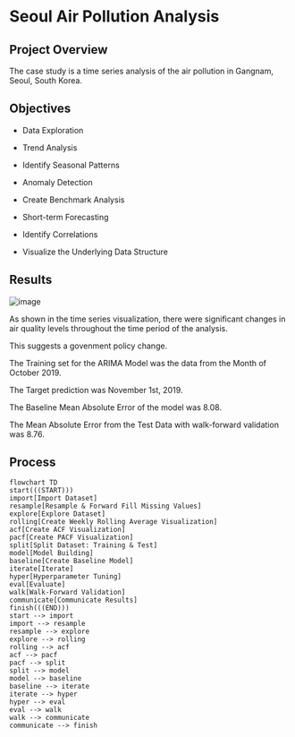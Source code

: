# Seoul Air Pollution Analysis

## Project Overview
The case study is a time series analysis of the air pollution in Gangnam, Seoul, South Korea. 

## Objectives
- Data Exploration

- Trend Analysis

- Identify Seasonal Patterns
  
- Anomaly Detection

- Create Benchmark Analysis

- Short-term Forecasting

- Identify Correlations

- Visualize the Underlying Data Structure 


## Results
![image](https://github.com/frantzalexander/Seoul-Air-Analysis/assets/128331579/89a15c32-e230-49d2-87ce-baea95619971)

As shown in the time series visualization, there were significant changes in air quality levels throughout the time period of the analysis.

This suggests a govenment policy change. 

The Training set for the ARIMA Model was the data from the Month of October 2019.

The Target prediction was November 1st, 2019.

The Baseline Mean Absolute Error of the model was 8.08.

The Mean Absolute Error from the Test Data with walk-forward validation was 8.76.

## Process
```mermaid
flowchart TD
start(((START)))
import[Import Dataset]
resample[Resample & Forward Fill Missing Values]
explore[Explore Dataset]
rolling[Create Weekly Rolling Average Visualization]
acf[Create ACF Visualization]
pacf[Create PACF Visualization]
split[Split Dataset: Training & Test]
model[Model Building]
baseline[Create Baseline Model]
iterate[Iterate]
hyper[Hyperparameter Tuning]
eval[Evaluate]
walk[Walk-Forward Validation]
communicate[Communicate Results]
finish(((END)))
start --> import
import --> resample
resample --> explore
explore --> rolling
rolling --> acf
acf --> pacf
pacf --> split
split --> model
model --> baseline
baseline --> iterate
iterate --> hyper
hyper --> eval
eval --> walk
walk --> communicate
communicate --> finish



